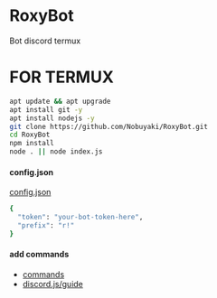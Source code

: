 # RoxyBot
Bot discord termux


# FOR TERMUX
```bash
apt update && apt upgrade
apt install git -y
apt install nodejs -y
git clone https://github.com/Nobuyaki/RoxyBot.git
cd RoxyBot
npm install
node . || node index.js
```

#### config.json
[config.json](https://github.com/Nobuyaki/RoxyBot/blob/main/data/config.json)
```bash
{
  "token": "your-bot-token-here",
  "prefix": "r!"
}
```

#### add commands
* [commands](https://github.com/Nobuyaki/RoxyBot/blob/main/commands)
* [discord.js/guide](https://discordjs.guide/) 

